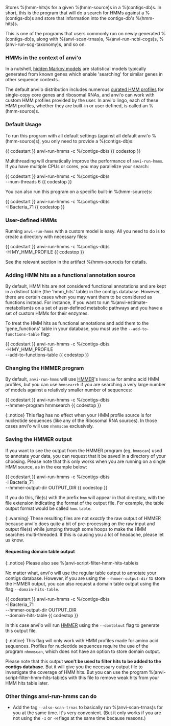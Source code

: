 Stores %(hmm-hits)s for a given %(hmm-source)s in a %(contigs-db)s. In short, this is the program that will do a search for HMMs against a %(contigs-db)s and store that information into the contigs-db's %(hmm-hits)s.

This is one of the programs that users commonly run on newly generated %(contigs-db)s, along with %(anvi-scan-trnas)s, %(anvi-run-ncbi-cogs)s, %(anvi-run-scg-taxonomy)s, and so on.

### HMMs in the context of anvi'o

In a nutshell, [hidden Markov models](https://en.wikipedia.org/wiki/Hidden_Markov_model) are statistical models typically generated from known genes which enable 'searching' for similar genes in other sequence contexts.

The default anvi'o distribution includes numerous [curated HMM profiles](https://github.com/merenlab/anvio/tree/master/anvio/data/hmm) for single-copy core genes and ribosomal RNAs, and anvi'o can work with custom HMM profiles provided by the user. In anvi'o lingo, each of these HMM profiles, whether they are built-in or user defined, is called an %(hmm-source)s.

### Default Usage

To run this program with all default settings (against all default anvi'o %(hmm-source)s), you only need to provide a %(contigs-db)s:

{{ codestart }}
anvi-run-hmms -c %(contigs-db)s
{{ codestop }}

Multithreading will dramatically improve the performance of `anvi-run-hmms`. If you have multiple CPUs or cores, you may parallelize your search:


{{ codestart }}
anvi-run-hmms -c %(contigs-db)s \
              --num-threads 6
{{ codestop }}


You can also run this program on a specific built-in %(hmm-source)s:

{{ codestart }}
anvi-run-hmms -c %(contigs-db)s \
              -I Bacteria_71
{{ codestop }}

### User-defined HMMs

Running `anvi-run-hmms` with a custom model is easy. All you need to do is to create a directory with necessary files:

{{ codestart }}
anvi-run-hmms -c %(contigs-db)s \
              -H MY_HMM_PROFILE
{{ codestop }}

See the relevant section in the artifact %(hmm-source)s for details.

### Adding HMM hits as a functional annotation source

By default, HMM hits are not considered functional annotations and are kept in a distinct table (the 'hmm_hits' table) in the contigs database. However, there are certain cases when you may want them to be considered as functions instead. For instance, if you want to run %(anvi-estimate-metabolism)s on a set of user-defined metabolic pathways and you have a set of custom HMMs for their enzymes.

To treat the HMM hits as functional annotations and add them to the 'gene_functions' table in your database, you must use the `--add-to-functions-table` flag:

{{ codestart }}
anvi-run-hmms -c %(contigs-db)s \
              -H MY_HMM_PROFILE \
              --add-to-functions-table
{{ codestop }}

### Changing the HMMER program

By default, `anvi-run-hmms` will use [HMMER](http://hmmer.org/)'s `hmmscan` for amino acid HMM profiles, but you can use `hmmsearch` if you are searching a very large number of models against a relatively smaller number of sequences:

{{ codestart }}
anvi-run-hmms -c %(contigs-db)s \
              --hmmer-program hmmsearch
{{ codestop }}

{:.notice}
This flag has no effect when your HMM profile source is for nucleotide sequences (like any of the Ribosomal RNA sources). In those cases anvi'o will use `nhmmscan` exclusively.

### Saving the HMMER output

If you want to see the output from the HMMER program (eg, `hmmscan`) used to annotate your data, you can request that it be saved in a directory of your choosing. Please note that this only works when you are running on a single HMM source, as in the example below:

{{ codestart }}
anvi-run-hmms -c %(contigs-db)s \
              -I Bacteria_71 \
              --hmmer-output-dir OUTPUT_DIR
{{ codestop }}

If you do this, file(s) with the prefix `hmm` will appear in that directory, with the file extension indicating the format of the output file. For example, the table output format would be called `hmm.table`.

{:.warning}
These resulting files are not _exactly_ the raw output of HMMER because anvi'o does quite a bit of pre-processing on the raw input and output file(s) while jumping through some hoops to make the HMM searches multi-threaded. If this is causing you a lot of headache, please let us know.

#### Requesting domain table output

{:.notice}
Please also see %(anvi-script-filter-hmm-hits-table)s

No matter what, anvi'o will use the regular table output to annotate your contigs database. However, if you are using the `--hmmer-output-dir` to store the HMMER output, you can also request a domain table output using the flag `--domain-hits-table`.

{{ codestart }}
anvi-run-hmms -c %(contigs-db)s \
              -I Bacteria_71 \
              --hmmer-output-dir OUTPUT_DIR \
              --domain-hits-table
{{ codestop }}

In this case anvi'o will run [HMMER](http://hmmer.org) using the `--domtblout` flag to generate this output file.

{:.notice}
This flag will only work with HMM profiles made for amino acid sequences. Profiles for nucleotide sequences require the use of the program `nhmmscan`, which does not have an option to store domain output.

Please note that this output **won't be used to filter hits to be added to the contigs database**. But it will give you the necessary output file to investigate the coverage of HMM hits. But you can use the program %(anvi-script-filter-hmm-hits-table)s with this file to remove weak hits from your HMM hits table later.


### Other things anvi-run-hmms can do

* Add the tag `--also-scan-trnas` to basically run %(anvi-scan-trnas)s for you at the same time. It's very convenient. (But it only works if you are not using the `-I` or `-H` flags at the same time because reasons.)
